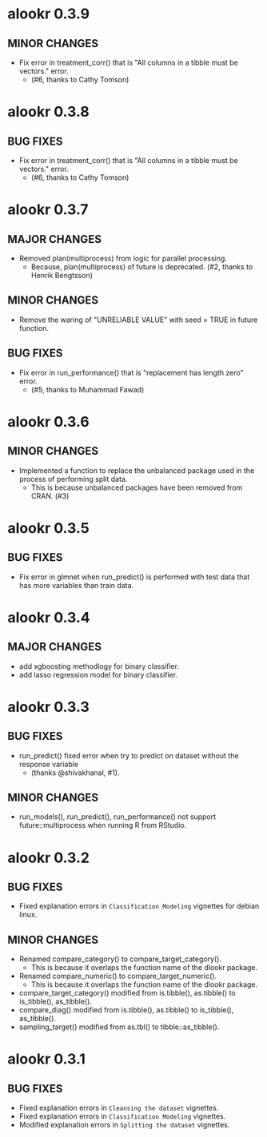 # alookr 0.3.9

## MINOR CHANGES
  
* Fix error in treatment_corr() that is "All columns in a tibble must be vectors." error. 
    - (#6, thanks to Cathy Tomson)
    
    
    
# alookr 0.3.8

## BUG FIXES
  
* Fix error in treatment_corr() that is "All columns in a tibble must be vectors." error. 
    - (#6, thanks to Cathy Tomson)



# alookr 0.3.7      
      
## MAJOR CHANGES
  
* Removed plan(multiprocess) from logic for parallel processing. 
    - Because, plan(multiprocess) of future is deprecated. (#2, thanks to Henrik Bengtsson)
      
## MINOR CHANGES
  
* Remove the waring of "UNRELIABLE VALUE" with seed = TRUE in future function. 
      
## BUG FIXES
  
* Fix error in run_performance() that is "replacement has length zero" error.
    - (#5, thanks to Muhammad Fawad)
      
      
      
# alookr 0.3.6
      
## MINOR CHANGES
  
* Implemented a function to replace the unbalanced package used in the process of performing split data. 
    - This is because unbalanced packages have been removed from CRAN. (#3)
      
      

# alookr 0.3.5
      
## BUG FIXES
  
* Fix error in glmnet when run_predict() is performed with test data that has more variables than train data.
    
    
    
# alookr 0.3.4
      
## MAJOR CHANGES
  
* add xgboosting methodlogy for binary classifier.
* add lasso regression model for binary classifier.      
      
     
 
# alookr 0.3.3
      
## BUG FIXES
  
* run_predict() fixed error when try to predict on dataset without the response variable 
    - (thanks @shivakhanal, #1).
    
## MINOR CHANGES
  
* run_models(), run_predict(), run_performance() not support future::multiprocess when running R from RStudio. 



# alookr 0.3.2
      
## BUG FIXES

* Fixed explanation errors in `Classification Modeling` vignettes for debian linux.
    
## MINOR CHANGES

* Renamed compare_category() to compare_target_category(). 
    - This is because it overlaps the function name of the dlookr package.
* Renamed compare_numeric() to compare_target_numeric(). 
    - This is because it overlaps the function name of the dlookr package.
* compare_target_category() modified from is.tibble(), as.tibble() to is_tibble(), as_tibble().  
* compare_diag() modified from is.tibble(), as.tibble() to is_tibble(), as_tibble().  
* sampling_target() modified from as.tbl() to tibble::as_tibble().
    
    

# alookr 0.3.1
      
## BUG FIXES

* Fixed explanation errors in `Cleansing the dataset` vignettes.
* Fixed explanation errors in `Classification Modeling` vignettes.
* Modified explanation errors in `Splitting the dataset` vignettes.
    